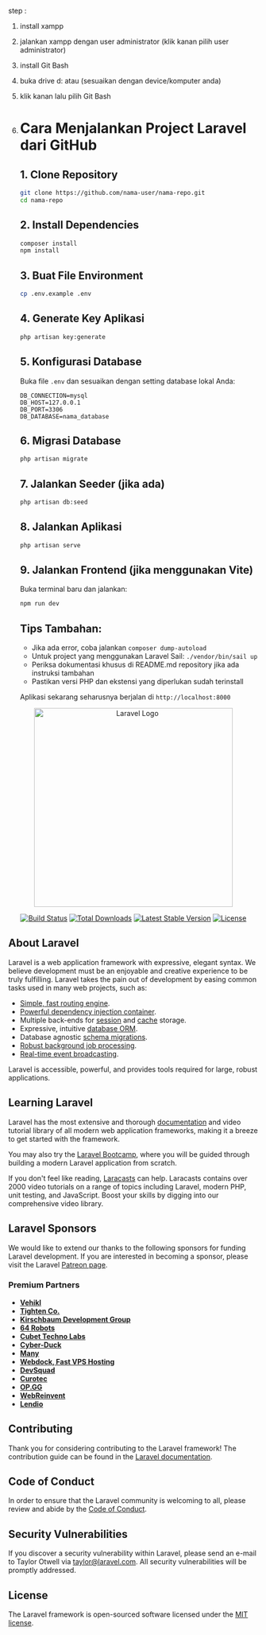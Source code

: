 step :
1. install xampp
2. jalankan xampp dengan user administrator (klik kanan pilih user administrator)
3. install Git Bash
4. buka drive d: atau (sesuaikan dengan device/komputer anda)
5. klik kanan lalu pilih Git Bash
9. # Cara Menjalankan Project Laravel dari GitHub

    ## 1. Clone Repository
    ```bash
    git clone https://github.com/nama-user/nama-repo.git
    cd nama-repo
    ```
    
    ## 2. Install Dependencies
    ```bash
    composer install
    npm install
    ```
    
    ## 3. Buat File Environment
    ```bash
    cp .env.example .env
    ```
    
    ## 4. Generate Key Aplikasi
    ```bash
    php artisan key:generate
    ```
    
    ## 5. Konfigurasi Database
    Buka file `.env` dan sesuaikan dengan setting database lokal Anda:
    ```env
    DB_CONNECTION=mysql
    DB_HOST=127.0.0.1
    DB_PORT=3306
    DB_DATABASE=nama_database
    ```
    
    ## 6. Migrasi Database
    ```bash
    php artisan migrate
    ```
    
    ## 7. Jalankan Seeder (jika ada)
    ```bash
    php artisan db:seed
    ```
    
    ## 8. Jalankan Aplikasi
    ```bash
    php artisan serve
    ```
    
    ## 9. Jalankan Frontend (jika menggunakan Vite)
    Buka terminal baru dan jalankan:
    ```bash
    npm run dev
    ```
    
    ## Tips Tambahan:
    - Jika ada error, coba jalankan `composer dump-autoload`
    - Untuk project yang menggunakan Laravel Sail: `./vendor/bin/sail up`
    - Periksa dokumentasi khusus di README.md repository jika ada instruksi tambahan
    - Pastikan versi PHP dan ekstensi yang diperlukan sudah terinstall
    
    Aplikasi sekarang seharusnya berjalan di `http://localhost:8000`


<p align="center"><a href="https://laravel.com" target="_blank"><img src="https://raw.githubusercontent.com/laravel/art/master/logo-lockup/5%20SVG/2%20CMYK/1%20Full%20Color/laravel-logolockup-cmyk-red.svg" width="400" alt="Laravel Logo"></a></p>

<p align="center">
<a href="https://github.com/laravel/framework/actions"><img src="https://github.com/laravel/framework/workflows/tests/badge.svg" alt="Build Status"></a>
<a href="https://packagist.org/packages/laravel/framework"><img src="https://img.shields.io/packagist/dt/laravel/framework" alt="Total Downloads"></a>
<a href="https://packagist.org/packages/laravel/framework"><img src="https://img.shields.io/packagist/v/laravel/framework" alt="Latest Stable Version"></a>
<a href="https://packagist.org/packages/laravel/framework"><img src="https://img.shields.io/packagist/l/laravel/framework" alt="License"></a>
</p>

## About Laravel

Laravel is a web application framework with expressive, elegant syntax. We believe development must be an enjoyable and creative experience to be truly fulfilling. Laravel takes the pain out of development by easing common tasks used in many web projects, such as:

- [Simple, fast routing engine](https://laravel.com/docs/routing).
- [Powerful dependency injection container](https://laravel.com/docs/container).
- Multiple back-ends for [session](https://laravel.com/docs/session) and [cache](https://laravel.com/docs/cache) storage.
- Expressive, intuitive [database ORM](https://laravel.com/docs/eloquent).
- Database agnostic [schema migrations](https://laravel.com/docs/migrations).
- [Robust background job processing](https://laravel.com/docs/queues).
- [Real-time event broadcasting](https://laravel.com/docs/broadcasting).

Laravel is accessible, powerful, and provides tools required for large, robust applications.

## Learning Laravel

Laravel has the most extensive and thorough [documentation](https://laravel.com/docs) and video tutorial library of all modern web application frameworks, making it a breeze to get started with the framework.

You may also try the [Laravel Bootcamp](https://bootcamp.laravel.com), where you will be guided through building a modern Laravel application from scratch.

If you don't feel like reading, [Laracasts](https://laracasts.com) can help. Laracasts contains over 2000 video tutorials on a range of topics including Laravel, modern PHP, unit testing, and JavaScript. Boost your skills by digging into our comprehensive video library.

## Laravel Sponsors

We would like to extend our thanks to the following sponsors for funding Laravel development. If you are interested in becoming a sponsor, please visit the Laravel [Patreon page](https://patreon.com/taylorotwell).

### Premium Partners

- **[Vehikl](https://vehikl.com/)**
- **[Tighten Co.](https://tighten.co)**
- **[Kirschbaum Development Group](https://kirschbaumdevelopment.com)**
- **[64 Robots](https://64robots.com)**
- **[Cubet Techno Labs](https://cubettech.com)**
- **[Cyber-Duck](https://cyber-duck.co.uk)**
- **[Many](https://www.many.co.uk)**
- **[Webdock, Fast VPS Hosting](https://www.webdock.io/en)**
- **[DevSquad](https://devsquad.com)**
- **[Curotec](https://www.curotec.com/services/technologies/laravel/)**
- **[OP.GG](https://op.gg)**
- **[WebReinvent](https://webreinvent.com/?utm_source=laravel&utm_medium=github&utm_campaign=patreon-sponsors)**
- **[Lendio](https://lendio.com)**

## Contributing

Thank you for considering contributing to the Laravel framework! The contribution guide can be found in the [Laravel documentation](https://laravel.com/docs/contributions).

## Code of Conduct

In order to ensure that the Laravel community is welcoming to all, please review and abide by the [Code of Conduct](https://laravel.com/docs/contributions#code-of-conduct).

## Security Vulnerabilities

If you discover a security vulnerability within Laravel, please send an e-mail to Taylor Otwell via [taylor@laravel.com](mailto:taylor@laravel.com). All security vulnerabilities will be promptly addressed.

## License

The Laravel framework is open-sourced software licensed under the [MIT license](https://opensource.org/licenses/MIT).
